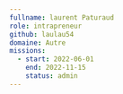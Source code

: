 ```yaml
---
fullname: laurent Paturaud
role: intrapreneur
github: laulau54
domaine: Autre
missions:
  - start: 2022-06-01
    end: 2022-11-15
    status: admin
---
```


